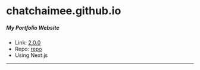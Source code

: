 # chatchaimee.github.io

##### My Portfolio Website
- Link: [2.0.0](https://chatchaimee.github.io/2.0.0/)
- Repo: [repo](https://github.com/chatchaimee/2.0.0)
- Using Next.js

------------
